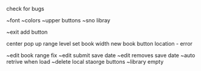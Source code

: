 check for bugs

<!-- Style -->
~font
~colors
~upper buttons
~sno libray


<!-- html -->
~exit add button

<!-- css -->
center pop up
range level
set book width
new book button location - error


<!-- script -->
~edit book range fix
~edit submit save date
~edit removes save date
~auto retrive when load
~delete local staorge buttons
~library empty